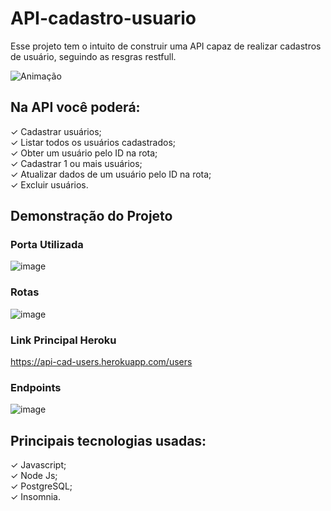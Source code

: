 # API-cadastro-usuario

Esse projeto tem o intuito de construir uma API capaz de realizar cadastros de usuário, seguindo as resgras restfull.

![Animação](https://user-images.githubusercontent.com/63027260/184759784-eaaf9051-c402-4194-a258-771334677166.gif)

## Na API você poderá:
✓ Cadastrar usuários;
<br>
✓ Listar todos os usuários cadastrados;
<br>
✓ Obter um usuário pelo ID na rota;
<br>
✓ Cadastrar 1 ou mais usuários;
<br>
✓ Atualizar dados de um usuário pelo ID na rota;
<br>
✓ Excluir usuários.

## Demonstração do Projeto

### Porta Utilizada
![image](https://user-images.githubusercontent.com/63027260/184758245-7f68eff2-9b32-40c9-9397-2f53d93412b4.png)

### Rotas
![image](https://user-images.githubusercontent.com/63027260/184757258-2c8cfc22-8f75-40a9-a0ee-b83656a3beb4.png)

### Link Principal Heroku
https://api-cad-users.herokuapp.com/users


### Endpoints
![image](https://user-images.githubusercontent.com/63027260/184759139-c07aa464-6c35-4752-a385-07328b4cc55c.png)



## Principais tecnologias usadas:

✓ Javascript;
<br>
✓ Node Js;
<br>
✓ PostgreSQL;
<br>
✓ Insomnia.
